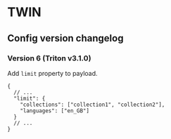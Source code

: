 # TWIN

## Config version changelog

### Version 6 (Triton v3.1.0)

Add `limit` property to payload.

```jsonc
{
  // ...
  "limit": {
    "collections": ["collection1", "collection2"],
    "languages": ["en_GB"]
  }
  // ...
}
```
